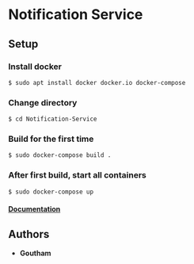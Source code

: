 # Notification Service

## Setup
### Install docker
```
$ sudo apt install docker docker.io docker-compose
```

### Change directory
```
$ cd Notification-Service
```

### Build for the first time
```
$ sudo docker-compose build .
```

### After first build, start all containers
```
$ sudo docker-compose up
```

#### [Documentation](Documentation.pdf)

## Authors
* **Goutham** 
